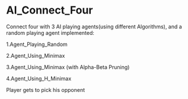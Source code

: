 # AI_Connect_Four

Connect four with 3 AI playing agents(using different Algorithms), and a random playing agent implemented:

  1.Agent_Playing_Random
  
  2.Agent_Using_Minimax
  
  3.Agent_Using_Minimax (with Alpha-Beta Pruning)
  
  4.Agent_Using_H_Minimax
  
Player gets to pick his opponent
